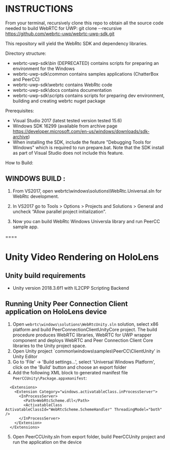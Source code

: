 INSTRUCTIONS
=======

From your terminal, recursively clone this repo to obtain all the source code needed to build WebRTC for UWP:
git clone --recursive https://github.com/webrtc-uwp/webrtc-uwp-sdk.git

This repository will yield the WebRtc SDK and dependency libraries.

Directory structure:

- webrtc-uwp-sdk\bin          	(DEPRECATED) contains scripts for preparing an environment for the Windows
- webrtc-uwp-sdk\common         contains samples applications (ChatterBox and PeerCC)
- webrtc-uwp-sdk\webrtc    		  contains WebRtc code
- webrtc-uwp-sdk\docs			      contains documentation
- webrtc-uwp-sdk\scripts        contains scripts for preparing dev environment, building and creating webrtc nuget package

Prerequisites:

- Visual Studio 2017 (latest tested version tested 15.6)
- Windows SDK 16299 (available from archive page https://developer.microsoft.com/en-us/windows/downloads/sdk-archive)
- When installing the SDK, include the feature "Debugging Tools for Windows" which is required to run prepare.bat. Note that the SDK install as part of Visual Studio does not include this feature.


How to Build:

WINDOWS BUILD :
----------------------------

1) From VS2017, open webrtc\windows\solutions\WebRtc.Universal.sln for WebRtc development.

2) In VS2017 go to Tools > Options > Projects and Solutions > General and uncheck “Allow parallel project initialization”.

3) Now you can build WebRtc Windows Universla library and run PeerCC sample app.

====

# Unity Video Rendering on HoloLens

## Unity build requirements

* Unity version 2018.3.6f1 with IL2CPP Scripting Backend

## Running Unity Peer Connection Client application on HoloLens device 

1. Open `webrtc\windows\solutions\WebRtcUnity.sln` solution, select x86 platform and build PeerConnectionClientUnityCore project. The build procedure produces WebRTC libraries, WebRTC for UWP wrapper component and deploys WebRTC and Peer Connection Client Core libraries to the Unity project space.
2. Open Unity project `common\windows\samples\PeerCC\ClientUnity' in Unity Editor
3. Go to 'File' -> 'Build settings...', select 'Universal Windows Platform', click on the 'Build' button and choose an export folder
4. Add the following XML block to generated manifest file `PeerCCUnity\Package.appxmanifest`:
```
  <Extensions>
    <Extension Category="windows.activatableClass.inProcessServer">
      <InProcessServer>
        <Path>WebRtcScheme.dll</Path>
        <ActivatableClass ActivatableClassId="WebRtcScheme.SchemeHandler" ThreadingModel="both" />
      </InProcessServer>
    </Extension>
  </Extensions>
```
5. Open PeerCCUnity.sln from export folder, build PeerCCUnity project and run the application on the device 